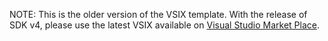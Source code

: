 NOTE: This is the older version of the VSIX template. With the release of SDK v4, please use the latest VSIX available on [Visual Studio Market Place](https://marketplace.visualstudio.com/items?itemName=BotBuilder.BotBuilderV4). 
